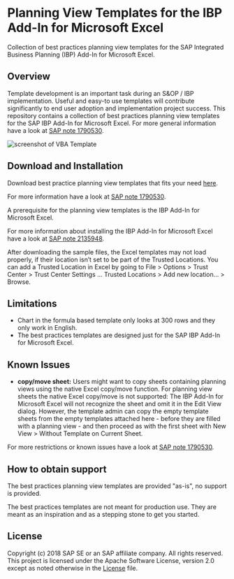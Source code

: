 # Planning View Templates for the IBP Add-In for Microsoft Excel
Collection of best practices planning view templates for the SAP Integrated Business Planning (IBP) Add-In for Microsoft Excel.

## Overview
Template development is an important task during an S&OP / IBP implementation. Useful and easy-to use templates will contribute significantly to end user adoption and implementation project success. This repository contains a collection of best practices planning view templates for the SAP IBP Add-In for Microsoft Excel.
For more general information have a look at [SAP note 1790530](https://launchpad.support.sap.com/#/notes/1790530).

![screenshot of VBA Template](https://github.com/SAP/integrated-business-planning-excel-add-in-templates/blob/master/media/screenshot.png "screenshot of a VBA Template")

## Download and Installation
Download best practice planning view templates that fits your need [here](https://github.com/SAP/integrated-business-planning-excel-add-in-templates/archive/master.zip).

For more information have a look at [SAP note 1790530](https://launchpad.support.sap.com/#/notes/1790530).

A prerequisite for the planning view templates is the IBP Add-In for Microsoft Excel. 

For more information about installing the IBP Add-In for Microsoft Excel have a look at [SAP note 2135948](https://launchpad.support.sap.com/#/notes/2135948).

After downloading the sample files, the Excel templates may not load properly, if their location isn’t set to be part of the Trusted Locations. You can add a Trusted Location in Excel by going to File > Options > Trust Center > Trust Center Settings … Trusted Locations > Add new location… > Browse.

## Limitations
* Chart in the formula based template only looks at 300 rows and they only work in English.
* The best practices templates are designed just for the SAP IBP Add-In for Microsoft Excel.

## Known Issues

- **copy/move sheet:**
    Users might want to copy sheets containing planning views using the native Excel copy/move function. For planning view sheets the native Excel copy/move is not supported: The IBP Add-In for Microsoft Excel will not recognize the sheet and omit it in the Edit View dialog. However, the template admin can copy the empty template sheets from the empty templates attached here - before they are filled with a planning view - and then proceed as with the first sheet with New View > Without Template on Current Sheet.

For more restrictions or known issues have a look at [SAP note 1790530](https://launchpad.support.sap.com/#/notes/1790530).

## How to obtain support
The best practices planning view templates are provided "as-is", no support is provided.

The best practices templates are not meant for production use. They are meant as an inspiration and as a stepping stone to get you started.

## License
Copyright (c) 2018 SAP SE or an SAP affiliate company. All rights reserved. This project is licensed under the Apache Software License, version 2.0 except as noted otherwise in the [License](/LICENSE) file.
